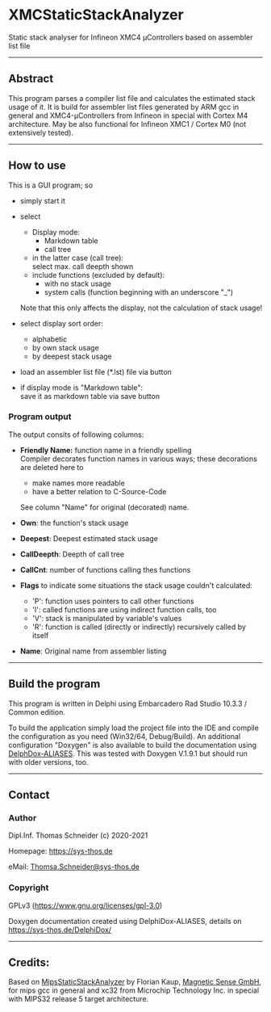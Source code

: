 XMCStaticStackAnalyzer
======================
Static stack analyser for Infineon XMC4 µControllers based on assembler list file


--------------------------------------------------------------------------------
Abstract
--------
This program parses a compiler list file and calculates the estimated stack usage of it.
It is build for assembler list files generated by ARM gcc in general and
XMC4-µControllers from Infineon in special with Cortex M4 architecture.
May be also functional for Infineon XMC1 / Cortex M0 (not extensively tested).


--------------------------------------------------------------------------------
How to use
----------
This is a GUI program; so
- simply start it
- select
  - Display mode:
    - Markdown table
    - call tree
  - in the latter case (call tree): <br>
    select max. call deepth shown
  - include functions (excluded by default):
    - with no stack usage
    - system calls (function beginning with an underscore "_")

  Note that this only affects the display, not the calculation of stack usage!
- select display sort order:
  - alphabetic
  - by own stack usage
  - by deepest stack usage
- load an assembler list file (*.lst) file via button
- if display mode is "Markdown table":<br>
  save it as markdown table via save button

### Program output
The output consits of following columns:
- **Friendly Name:** function name in a friendly spelling<br>
  Compiler decorates function names in various ways; these decorations are
  deleted here to
  - make names more readable
  - have a better relation to C-Source-Code

  See column "Name" for original (decorated) name.
- **Own**: the function's stack usage
- **Deepest**: Deepest estimated stack usage
- **CallDeepth**: Deepth of call tree
- **CallCnt**: number of functions calling thes functions
- **Flags** to indicate some situations the stack usage couldn't calculated:
  - 'P': function uses pointers to call other functions
  - 'I': called functions are using indirect function calls, too
  - 'V': stack is manipulated by variable's values
  - 'R': function is called (directly or indirectly) recursively called by itself
- **Name**: Original name from assembler listing


--------------------------------------------------------------------------------
Build the program
-----------------
This program is written in Delphi using Embarcadero Rad Studio 10.3.3 / Common edition.

To build the application simply load the project file into the IDE and compile
the configuration as you need (Win32/64, Debug/Build). An additional configuration
"Doxygen" is also available to build the documentation using [DelphDox-ALIASES](https://sys-thos.de/DelphiDox/).
This was tested with Doxygen V.1.9.1 but should run with older versions, too.


--------------------------------------------------------------------------------
Contact
-------

### Author
Dipl.Inf. Thomas Schneider (c) 2020-2021

Homepage: https://sys-thos.de

eMail:    Thomsa.Schneider@sys-thos.de

### Copyright
GPLv3 (https://www.gnu.org/licenses/gpl-3.0)

Doxygen documentation created using DelphiDox-ALIASES, details on<br>
https://sys-thos.de/DelphiDox/


--------------------------------------------------------------------------------
Credits:
--------
Based on [MipsStaticStackAnalyzer](https://github.com/SentinelSw/MipsStaticStackAnalyzer)
by Florian Kaup, [Magnetic Sense GmbH](https://magnetic-sense.com/),
for mips gcc in general and xc32 from Microchip Technology Inc. in
special with MIPS32 release 5 target architecture.

